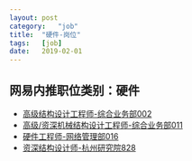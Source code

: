 ```yaml
---
layout:	post
category:	"job"
title:	"硬件-岗位"
tags:	[job]
date:	2019-02-01
---
```

## 网易内推职位类别：硬件
- [高级结构设计工程师-综合业务部002](http://mobile.bole.netease.com/bole/boleDetail?id=8909&employeeId=346f03c3cda5f04c&key=all)
- [高级/资深机械结构设计工程师-综合业务部011](http://mobile.bole.netease.com/bole/boleDetail?id=7493&employeeId=346f03c3cda5f04c&key=all)
- [硬件工程师-网络管理部016](http://mobile.bole.netease.com/bole/boleDetail?id=4345&employeeId=346f03c3cda5f04c&key=all)
- [资深结构设计师-杭州研究院828](http://mobile.bole.netease.com/bole/boleDetail?id=9394&employeeId=346f03c3cda5f04c&key=all)
